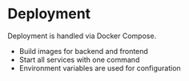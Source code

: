 # Deployment

Deployment is handled via Docker Compose.

- Build images for backend and frontend
- Start all services with one command
- Environment variables are used for configuration 